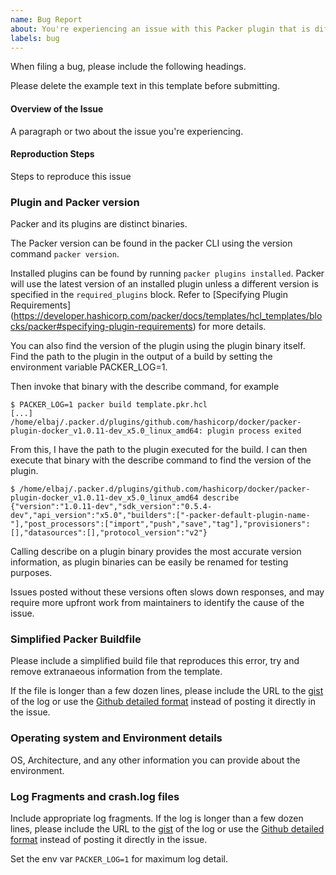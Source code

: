 ```yaml
---
name: Bug Report
about: You're experiencing an issue with this Packer plugin that is different than the documented behavior.
labels: bug
---
```


When filing a bug, please include the following headings.

Please delete the example text in this template before submitting.

#### Overview of the Issue

A paragraph or two about the issue you're experiencing.

#### Reproduction Steps

Steps to reproduce this issue

### Plugin and Packer version

Packer and its plugins are distinct binaries.

The Packer version can be found in the packer CLI using the version command `packer version`.

Installed plugins can be found by running `packer plugins installed`.
Packer will use the latest version of an installed plugin unless a different version is specified in the `required_plugins` block. Refer to [Specifying Plugin Requirements] (https://developer.hashicorp.com/packer/docs/templates/hcl_templates/blocks/packer#specifying-plugin-requirements) for more details.

You can also find the version of the plugin using the plugin binary itself.
Find the path to the plugin in the output of a build by setting the environment variable PACKER_LOG=1.

Then invoke that binary with the describe command, for example

```
$ PACKER_LOG=1 packer build template.pkr.hcl
[...]
/home/elbaj/.packer.d/plugins/github.com/hashicorp/docker/packer-plugin-docker_v1.0.11-dev_x5.0_linux_amd64: plugin process exited
```

From this, I have the path to the plugin executed for the build. I can then execute that binary with the describe command to find the version of the plugin. 

```
$ /home/elbaj/.packer.d/plugins/github.com/hashicorp/docker/packer-plugin-docker_v1.0.11-dev_x5.0_linux_amd64 describe
{"version":"1.0.11-dev","sdk_version":"0.5.4-dev","api_version":"x5.0","builders":["-packer-default-plugin-name-"],"post_processors":["import","push","save","tag"],"provisioners":[],"datasources":[],"protocol_version":"v2"}
```

Calling describe on a plugin binary provides the most accurate version information, as plugin binaries can be easily be renamed for testing purposes. 

Issues posted without these versions often slows down responses, and may require more upfront work from maintainers to identify the cause of the issue.

### Simplified Packer Buildfile

Please include a simplified build file that reproduces this error, try and remove extranaeous information from the template.

If the file is longer than a few dozen lines, please include the URL to the
[gist](https://gist.github.com/) of the log or use the [Github detailed
format](https://gist.github.com/ericclemmons/b146fe5da72ca1f706b2ef72a20ac39d)
instead of posting it directly in the issue.

### Operating system and Environment details

OS, Architecture, and any other information you can provide about the environment.

### Log Fragments and crash.log files

Include appropriate log fragments. If the log is longer than a few dozen lines,
please include the URL to the [gist](https://gist.github.com/) of the log or
use the [Github detailed format](https://gist.github.com/ericclemmons/b146fe5da72ca1f706b2ef72a20ac39d) instead of posting it directly in the issue.

Set the env var `PACKER_LOG=1` for maximum log detail.
